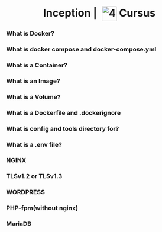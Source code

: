 <!--HEADER-->
<h1 align="center"> Inception | 
  <picture>
  <source media="(prefers-color-scheme: dark)" srcset="https://cdn.simpleicons.org/42/white">
  <img alt="42" width=40 align="center" src="https://cdn.simpleicons.org/42/Black">
 </picture>
 Cursus 
  <!--<img alt="Complete" src="https://raw.githubusercontent.com/Mqxx/GitHub-Markdown/main/blockquotes/badge/dark-theme/complete.svg">-->
</h1>
<!--FINISH HEADER-->


### What is Docker?
### What is docker compose and docker-compose.yml
### What is a Container?
### What is an Image?
### What is a Volume?
### What is a Dockerfile and .dockerignore
### What is config and tools directory for?
### What is a .env file?
### NGINX
### TLSv1.2 or TLSv1.3

### WORDPRESS
### PHP-fpm(without nginx)
### MariaDB
